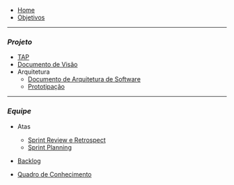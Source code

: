 - [Home](README.md)
- [Objetivos](pages/objetivo.md)

----------------------------------------------------
### _**Projeto**_

- [TAP](pages/TAP.md)
- [Documento de Visão](pages/DocumentoDeVisão.md)
- Arquitetura
    - [Documento de Arquitetura de Software](pages/DocumentoDeArquiteturaDeSoftware.md)
    - [Prototipação](pages/Prototipação.md)
----------------------------------------------------
### _**Equipe**_

- Atas
    - [Sprint Review e Retrospect](pages/atasSprintReviewERetro.md)
    - [Sprint Planning](pages/atasSprintPlanning.md)

- [Backlog](pages/backlog.md)

- [Quadro de Conhecimento](https://docs.google.com/spreadsheets/d/1eeSjNd9G90ZPLCYiCNmlVcYRW4Fsy09LDEK4t4K-gMQ/edit#gid=1642377366)

   
